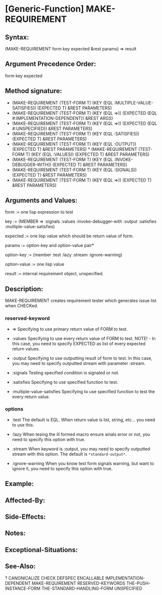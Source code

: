 # [Generic-Function] MAKE-REQUIREMENT

## Syntax:

(MAKE-REQUIREMENT form key expected &rest params) => result

## Argument Precedence Order:

form key expected

## Method signature:

* (MAKE-REQUIREMENT (TEST-FORM T) (KEY (EQL :MULTIPLE-VALUE-SATISFIES)) (EXPECTED T) &REST PARAMETERS)
* (MAKE-REQUIREMENT (TEST-FORM T) (KEY (EQL =>)) (EXPECTED (EQL #:IMPLEMENTATION-DEPENDENT)) &REST ARGS)
* (MAKE-REQUIREMENT (TEST-FORM T) (KEY (EQL =>)) (EXPECTED (EQL #:UNSPECIFIED)) &REST PARAMETERS)
* (MAKE-REQUIREMENT (TEST-FORM T) (KEY (EQL :SATISFIES)) (EXPECTED T) &REST PARAMETERS)
* (MAKE-REQUIREMENT (TEST-FORM T) (KEY (EQL :OUTPUT)) (EXPECTED T) &REST PARAMETERS) * (MAKE-REQUIREMENT (TEST-FORM T) (KEY (EQL :VALUES)) (EXPECTED T) &REST PARAMETERS)
* (MAKE-REQUIREMENT (TEST-FORM T) (KEY (EQL :INVOKE-DEBUGGER-WITH)) (EXPECTED T) &REST PARAMETERS)
* (MAKE-REQUIREMENT (TEST-FORM T) (KEY (EQL :SIGNALS)) (EXPECTED T) &REST PARAMETERS)
* (MAKE-REQUIREMENT (TEST-FORM T) (KEY (EQL =>)) (EXPECTED T) &REST PARAMETERS)

## Arguments and Values:

form := one lisp expression to test

key := (MEMBER => :signals :values :invoke-debugger-with :output :satisfies :multiple-value-satisfies)

expected := one lisp value which should be return value of form.

params := option-key and option-value pair\*

option-key := (member :test :lazy :stream :ignore-warning)

option-value := one lisp value

result := internal requirement object, unspecified.

## Description:
MAKE-REQUIREMENT creates requirement tester which generates issue list when CHECKed.

### reserved-keyword

* =>
Specifying to use primary return value of FORM to test.

* :values
Specifying to use every return value of FORM to test.
NOTE! - In this case, you need to specify EXPECTED as list of every expected return values.

* :output
Specifying to use outputting result of form to test.
In this case, you may need to specify outputted stream with parameter :stream.

* :signals
Testing specified condition is signaled or not.

* :satisfies
Specifying to use specified function to test.

* :multiple-value-satisfies
Specifying to use specified function to test the every return value.

### options

* :test
The default is EQL.
When return value is list, string, etc... you need to use this.

* :lazy
When tesing the ill formed macro ensure sinals error or not, you need to specify this option with true.

* :stream
When keyword is :output, you may need to specify outputted stream with this option.
The default is `*standard-output*`.

* :ignore-warning
When you know test form signals warning, but want to ignore it, you need to specify this option with true.

## Example:

## Affected-By:

## Side-Effects:

## Notes:

## Exceptional-Situations:

## See-Also:

?
CANONICALIZE
CHECK
DEFSPEC
ENCALLABLE
IMPLEMENTATION-DEPENDENT
MAKE-REQUIREMENT
RESERVED-KEYWORDS
THE-PUSH-INSTANCE-FORM
THE-STANDARD-HANDLING-FORM
UNSPECIFIED
